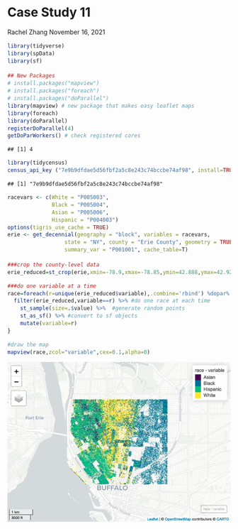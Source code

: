 Case Study 11
================
Rachel Zhang
November 16, 2021

``` r
library(tidyverse)
library(spData)
library(sf)

## New Packages
# install.packages("mapview")
# install.packages("foreach")
# install.packages("doParallel")
library(mapview) # new package that makes easy leaflet maps
library(foreach)
library(doParallel)
registerDoParallel(4)
getDoParWorkers() # check registered cores
```

    ## [1] 4

``` r
library(tidycensus)
census_api_key ("7e9b9dfdae5d56fbf2a5c8e243c74bccbe74af98", install=TRUE,overwrite = TRUE)
```

    ## [1] "7e9b9dfdae5d56fbf2a5c8e243c74bccbe74af98"

``` r
racevars <- c(White = "P005003", 
              Black = "P005004", 
              Asian = "P005006", 
              Hispanic = "P004003")
options(tigris_use_cache = TRUE)
erie <- get_decennial(geography = "block", variables = racevars, 
                  state = "NY", county = "Erie County", geometry = TRUE,
                  summary_var = "P001001", cache_table=T) 

###crop the county-level data
erie_reduced=st_crop(erie,xmin=-78.9,xmax=-78.85,ymin=42.888,ymax=42.92)
```

``` r
###do one variable at a time
race=foreach(r=unique(erie_reduced$variable),.combine='rbind') %dopar% {
  filter(erie_reduced,variable==r) %>% #do one race at each time
    st_sample(size=.$value) %>%  #generate random points
    st_as_sf() %>% #convert to sf objects
    mutate(variable=r)
}
```

``` r
#draw the map
mapview(race,zcol="variable",cex=0.1,alpha=0)
```

![](case_study_11_files/figure-gfm/unnamed-chunk-4-1.png)<!-- -->
